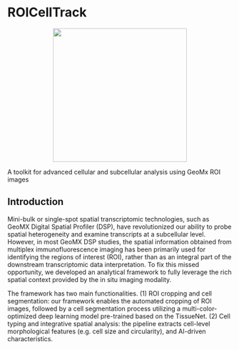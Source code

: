 # ROICellTrack

<p align="center">
  <img width="300"  src="https://github.com/wanglab1/ROICellTrack/misc/logo.png">
</p>

A toolkit for advanced cellular and subcellular analysis using GeoMx ROI images

## Introduction
Mini-bulk or single-spot spatial transcriptomic technologies, such as GeoMX Digital Spatial Profiler (DSP), have revolutionized our ability to probe spatial heterogeneity and examine transcripts at a subcellular level. However, in most GeoMX DSP studies, the spatial information obtained from multiplex immunofluorescence imaging has been primarily used for identifying the regions of interest (ROI), rather than as an integral part of the downstream transcriptomic data interpretation. To fix this missed opportunity, we developed an analytical framework to fully leverage the rich spatial context provided by the in situ imaging modality. 

The framework has two main functionalities. (1) ROI cropping and cell segmentation: our framework enables the automated cropping of ROI images, followed by a cell segmentation process utilizing a multi-color-optimized deep learning model pre-trained based on the TissueNet. (2) Cell typing and integrative spatial analysis: the pipeline extracts cell-level morphological features (e.g. cell size and circularity), and AI-driven characteristics. 
